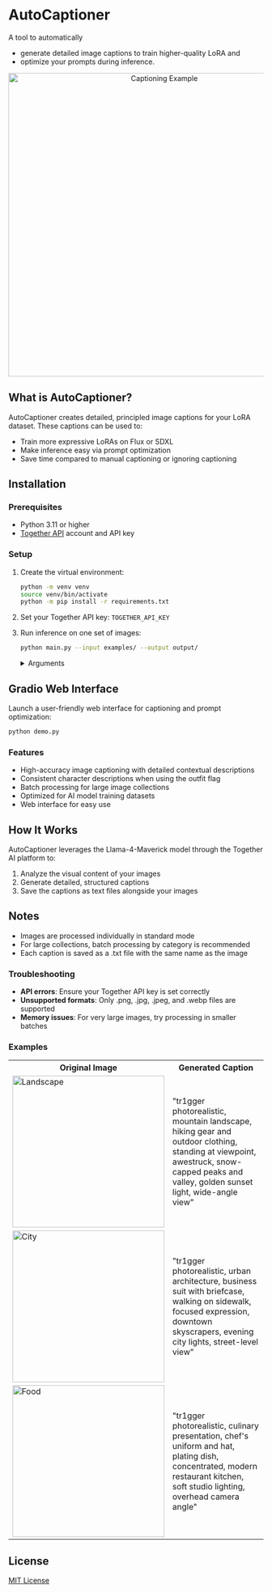 # AutoCaptioner
A tool to automatically 
* generate detailed image captions to train higher-quality LoRA and 
* optimize your prompts during inference.

<div style="text-align: center;">
  <img src="examples/caption_example.gif" alt="Captioning Example" width="600"/>
</div>

## What is AutoCaptioner?

AutoCaptioner creates detailed, principled image captions for your LoRA dataset. These captions can be used to:
- Train more expressive LoRAs on Flux or SDXL
- Make inference easy via prompt optimization
- Save time compared to manual captioning or ignoring captioning

## Installation

### Prerequisites
- Python 3.11 or higher
- [Together API](https://together.ai/) account and API key


### Setup

1. Create the virtual environment:
   ```bash
   python -m venv venv
   source venv/bin/activate
   python -m pip install -r requirements.txt
   ```

2. Set your Together API key: `TOGETHER_API_KEY`

3. Run inference on one set of images:

   ```bash
   python main.py --input examples/ --output output/
   ```

   <details>
   <summary>Arguments</summary>

   - `--input` (str): Directory containing images to caption.
   - `--output` (str): Directory to save images and captions (defaults to input directory).
   - `--fix_outfit` (flag): Indicate if character has one outfit (for consistent descriptions).
   - `--batch_images` (flag): Process images in batches by category.
   </details>


## Gradio Web Interface

Launch a user-friendly web interface for captioning and prompt optimization:
```bash
python demo.py
```

### Features

- High-accuracy image captioning with detailed contextual descriptions
- Consistent character descriptions when using the outfit flag
- Batch processing for large image collections
- Optimized for AI model training datasets
- Web interface for easy use

## How It Works

AutoCaptioner leverages the Llama-4-Maverick model through the Together AI platform to:
1. Analyze the visual content of your images
2. Generate detailed, structured captions
3. Save the captions as text files alongside your images

## Notes
- Images are processed individually in standard mode
- For large collections, batch processing by category is recommended
- Each caption is saved as a .txt file with the same name as the image

### Troubleshooting

- **API errors**: Ensure your Together API key is set correctly
- **Unsupported formats**: Only .png, .jpg, .jpeg, and .webp files are supported
- **Memory issues**: For very large images, try processing in smaller batches

### Examples

<table>
  <tr>
    <th>Original Image</th>
    <th>Generated Caption</th>
  </tr>
  <tr>
    <td><img src="examples/landscape.jpg" alt="Landscape" width="300"/></td>
    <td>"tr1gger photorealistic, mountain landscape, hiking gear and outdoor clothing, standing at viewpoint, awestruck, snow-capped peaks and valley, golden sunset light, wide-angle view"</td>
  </tr>
  <tr>
    <td><img src="examples/city.jpg" alt="City" width="300"/></td>
    <td>"tr1gger photorealistic, urban architecture, business suit with briefcase, walking on sidewalk, focused expression, downtown skyscrapers, evening city lights, street-level view"</td>
  </tr>
  <tr>
    <td><img src="examples/food.jpg" alt="Food" width="300"/></td>
    <td>"tr1gger photorealistic, culinary presentation, chef's uniform and hat, plating dish, concentrated, modern restaurant kitchen, soft studio lighting, overhead camera angle"</td>
  </tr>
</table>

## License

[MIT License](LICENSE)